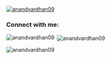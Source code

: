 <p align="left"> <a href="https://github.com/ryo-ma/github-profile-trophy"><img src="https://github-profile-trophy.vercel.app/?username=anandvardhan09" alt="anandvardhan09" /></a> </p>

<h3 align="left">Connect with me:</h3>
<p align="left">
</p>

<p><img align="left" src="https://github-readme-stats.vercel.app/api/top-langs?username=anandvardhan09&show_icons=true&locale=en&layout=compact" alt="anandvardhan09" /></p>

<p>&nbsp;<img align="center" src="https://github-readme-stats.vercel.app/api?username=anandvardhan09&show_icons=true&locale=en" alt="anandvardhan09" /></p>

<p><img align="center" src="https://github-readme-streak-stats.herokuapp.com/?user=anandvardhan09&" alt="anandvardhan09" /></p>
